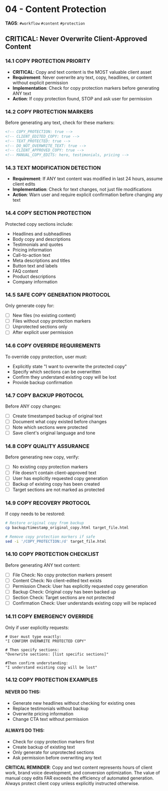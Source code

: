 # 04 - Content Protection

**TAGS**: `#workflow` `#content` `#protection`

## CRITICAL: Never Overwrite Client-Approved Content

### 14.1 COPY PROTECTION PRIORITY
- **CRITICAL**: Copy and text content is the MOST valuable client asset
- **Requirement**: Never overwrite any text, copy, headlines, or content without explicit permission
- **Implementation**: Check for copy protection markers before generating ANY text
- **Action**: If copy protection found, STOP and ask user for permission

### 14.2 COPY PROTECTION MARKERS
Before generating any text, check for these markers:
```html
<!-- COPY_PROTECTION: true -->
<!-- CLIENT_EDITED_COPY: true -->
<!-- TEXT_PROTECTED: true -->
<!-- DO_NOT_OVERWRITE_TEXT: true -->
<!-- CLIENT_APPROVED_COPY: true -->
<!-- MANUAL_COPY_EDITS: hero, testimonials, pricing -->
```

### 14.3 TEXT MODIFICATION DETECTION
- **Requirement**: If ANY text content was modified in last 24 hours, assume client edits
- **Implementation**: Check for text changes, not just file modifications
- **Action**: Warn user and require explicit confirmation before changing any text

### 14.4 COPY SECTION PROTECTION
Protected copy sections include:
- Headlines and subheadlines
- Body copy and descriptions
- Testimonials and quotes
- Pricing information
- Call-to-action text
- Meta descriptions and titles
- Button text and labels
- FAQ content
- Product descriptions
- Company information

### 14.5 SAFE COPY GENERATION PROTOCOL
Only generate copy for:
- [ ] New files (no existing content)
- [ ] Files without copy protection markers
- [ ] Unprotected sections only
- [ ] After explicit user permission

### 14.6 COPY OVERRIDE REQUIREMENTS
To override copy protection, user must:
- Explicitly state "I want to overwrite the protected copy"
- Specify which sections can be overwritten
- Confirm they understand existing copy will be lost
- Provide backup confirmation

### 14.7 COPY BACKUP PROTOCOL
Before ANY copy changes:
- [ ] Create timestamped backup of original text
- [ ] Document what copy existed before changes
- [ ] Note which sections were protected
- [ ] Save client's original language and tone

### 14.8 COPY QUALITY ASSURANCE
Before generating new copy, verify:
- [ ] No existing copy protection markers
- [ ] File doesn't contain client-approved text
- [ ] User has explicitly requested copy generation
- [ ] Backup of existing copy has been created
- [ ] Target sections are not marked as protected

### 14.9 COPY RECOVERY PROTOCOL
If copy needs to be restored:
```bash
# Restore original copy from backup
cp backup/timestamp_original_copy.html target_file.html

# Remove copy protection markers if safe
sed -i '/COPY_PROTECTION:/d' target_file.html
```

### 14.10 COPY PROTECTION CHECKLIST
Before generating ANY text content:
- [ ] File Check: No copy protection markers present
- [ ] Content Check: No client-edited text exists
- [ ] Permission Check: User has explicitly requested copy generation
- [ ] Backup Check: Original copy has been backed up
- [ ] Section Check: Target sections are not protected
- [ ] Confirmation Check: User understands existing copy will be replaced

### 14.11 COPY EMERGENCY OVERRIDE
Only if user explicitly requests:
```
# User must type exactly:
"I CONFIRM OVERWRITE PROTECTED COPY"

# Then specify sections:
"Overwrite sections: [list specific sections]"

#Then confirm understanding:
"I understand existing copy will be lost"
```

### 14.12 COPY PROTECTION EXAMPLES

#### NEVER DO THIS:
- Generate new headlines without checking for existing ones
- Replace testimonials without backup
- Overwrite pricing information
- Change CTA text without permission

#### ALWAYS DO THIS:
- Check for copy protection markers first
- Create backup of existing text
- Only generate for unprotected sections
- Ask permission before overwriting any text

**CRITICAL REMINDER**: Copy and text content represents hours of client work, brand voice development, and conversion optimization. The value of manual copy edits FAR exceeds the efficiency of automated generation. Always protect client copy unless explicitly instructed otherwise.